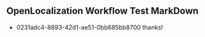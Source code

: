 ## OpenLocalization Workflow Test MarkDown
* 0231adc4-8893-42d1-ae51-0bb685bb8700 thanks!

<!--HONumber=Aug16_HO1-->


